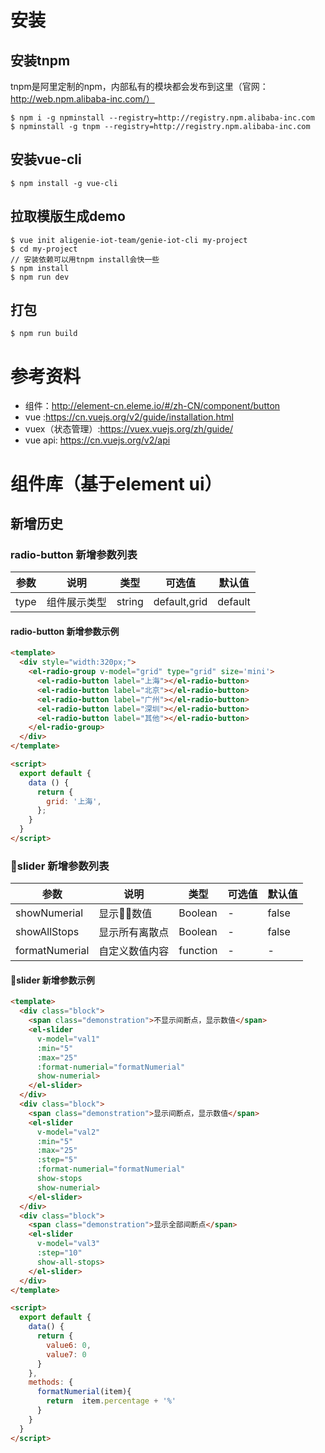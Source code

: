 # 安装

## 安装tnpm
tnpm是阿里定制的npm，内部私有的模块都会发布到这里（官网：http://web.npm.alibaba-inc.com/）

```
$ npm i -g npminstall --registry=http://registry.npm.alibaba-inc.com
$ npminstall -g tnpm --registry=http://registry.npm.alibaba-inc.com
```
## 安装vue-cli

```
$ npm install -g vue-cli
```

## 拉取模版生成demo

```
$ vue init aligenie-iot-team/genie-iot-cli my-project
$ cd my-project
// 安装依赖可以用tnpm install会快一些
$ npm install
$ npm run dev
```
## 打包

```
$ npm run build
```

# 参考资料
* 组件：http://element-cn.eleme.io/#/zh-CN/component/button
* vue :https://cn.vuejs.org/v2/guide/installation.html
* vuex（状态管理）:https://vuex.vuejs.org/zh/guide/
* vue api: https://cn.vuejs.org/v2/api

# 组件库（基于element ui）

## 新增历史

### radio-button 新增参数列表

| 参数      | 说明          | 类型      | 可选值                           | 默认值  |
|---------- |-------------- |---------- |--------------------------------  |-------- |
| type | 组件展示类型 | string | default,grid | default |

#### radio-button 新增参数示例 

```html
<template>
  <div style="width:320px;">
    <el-radio-group v-model="grid" type="grid" size='mini'>
      <el-radio-button label="上海"></el-radio-button>
      <el-radio-button label="北京"></el-radio-button>
      <el-radio-button label="广州"></el-radio-button>
      <el-radio-button label="深圳"></el-radio-button>
      <el-radio-button label="其他"></el-radio-button>
    </el-radio-group>
  </div>
</template>

<script>
  export default {
    data () {
      return {
        grid: '上海',
      };
    }
  }
</script>
```


### slider 新增参数列表

| 参数      | 说明          | 类型      | 可选值                           | 默认值  |
|---------- |-------------- |---------- |--------------------------------  |-------- |
| showNumerial | 显示数值 | Boolean | - | false |
| showAllStops | 显示所有离散点 | Boolean | - | false |
| formatNumerial | 自定义数值内容 | function | - | - |

#### slider 新增参数示例

```html
<template>
  <div class="block">
    <span class="demonstration">不显示间断点，显示数值</span>
    <el-slider
      v-model="val1"
      :min="5"
      :max="25"
      :format-numerial="formatNumerial"
      show-numerial>
    </el-slider>
  </div>
  <div class="block">
    <span class="demonstration">显示间断点，显示数值</span>
    <el-slider
      v-model="val2"
      :min="5"
      :max="25"
      :step="5"
      :format-numerial="formatNumerial"
      show-stops
      show-numerial>
    </el-slider>
  </div>
  <div class="block">
    <span class="demonstration">显示全部间断点</span>
    <el-slider
      v-model="val3"
      :step="10"
      show-all-stops>
    </el-slider>
  </div>
</template>

<script>
  export default {
    data() {
      return {
        value6: 0,
        value7: 0
      }
    },
    methods: {
      formatNumerial(item){
        return  item.percentage + '%'
      }
    }
  }
</script>
```
